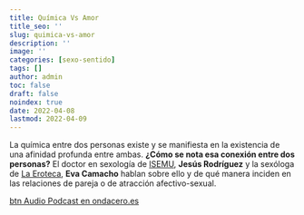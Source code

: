 ```yaml
---
title: Química Vs Amor
title_seo: ''
slug: quimica-vs-amor
description: ''
image: ''
categories: [sexo-sentido]
tags: []
author: admin
toc: false
draft: false
noindex: true
date: 2022-04-08
lastmod: 2022-04-09
---
```

La química entre dos personas existe y se manifiesta en la existencia de una
afinidad profunda entre ambas. **¿Cómo se nota esa conexión entre dos personas?** El doctor en sexología de
[ISEMU](https://www.isemu.es/?gclid=CjwKCAjwur-SBhB6EiwA5sKtjvdUvt6DACZGezSQXt0aVBMQUm51zEniG1Gzy2ph1xMKTDV8lKTqwRoCl4QQAvD_BwE),
**Jesús Rodríguez** y la sexóloga de [La Eroteca](/), **Eva Camacho** hablan sobre ello y de
qué manera inciden en las relaciones de pareja o de atracción afectivo-sexual.

[btn Audio Podcast en ondacero.es](https://www.ondacero.es/emisoras/murcia/murcia/audios-podcast/mas-de-uno/quimica-amor_202204086250288bd593ed0001986384.html)
